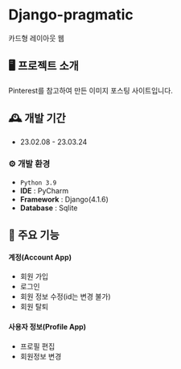 # Django-pragmatic
카드형 레이아웃 웹


## 🖥️ 프로젝트 소개
Pinterest를 참고하여 만든 이미지 포스팅 사이트입니다.
<br>

## 🕰️ 개발 기간
* 23.02.08 - 23.03.24

### ⚙️ 개발 환경
- `Python 3.9`
- **IDE** : PyCharm
- **Framework** : Django(4.1.6)
- **Database** : Sqlite

## 📌 주요 기능
#### 계정(Account App)
- 회원 가입
- 로그인
- 회원 정보 수정(id는 변경 불가)
- 회원 탈퇴

#### 사용자 정보(Profile App)
- 프로필 편집
- 회원정보 변경
